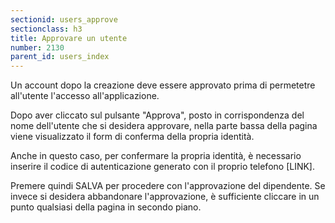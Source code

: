 ```yaml
---
sectionid: users_approve
sectionclass: h3
title: Approvare un utente
number: 2130
parent_id: users_index
---
```

Un account dopo la creazione deve essere approvato prima di permetetre all'utente l'accesso all'applicazione.

Dopo aver cliccato sul pulsante "Approva", posto in corrispondenza del nome dell'utente che si desidera approvare, nella parte bassa della pagina viene visualizzato il form di conferma della propria identità.

Anche in questo caso, per confermare la propria identità, è necessario inserire il codice di autenticazione generato con il proprio telefono [LINK].

Premere quindi SALVA per procedere con l'approvazione del dipendente. Se invece si desidera abbandonare l'approvazione, è sufficiente cliccare in un punto qualsiasi della pagina in secondo piano.
